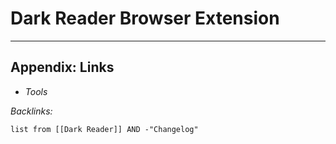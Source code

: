 # Dark Reader Browser Extension

---

## Appendix: Links

* *Tools*

*Backlinks:*

````dataview
list from [[Dark Reader]] AND -"Changelog"
````
